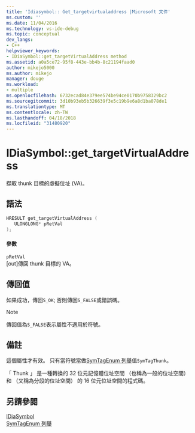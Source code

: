 ```yaml
---
title: 'Idiasymbol:: Get_targetvirtualaddress |Microsoft 文件'
ms.custom: ''
ms.date: 11/04/2016
ms.technology: vs-ide-debug
ms.topic: conceptual
dev_langs:
- C++
helpviewer_keywords:
- IDiaSymbol::get_targetVirtualAddress method
ms.assetid: a0a5ce72-95f8-443e-bb4b-8c21194faad0
author: mikejo5000
ms.author: mikejo
manager: douge
ms.workload:
- multiple
ms.openlocfilehash: 6732ecad84e379ee574be94ce0170b9758329bc2
ms.sourcegitcommit: 3d10b93eb5b326639f3e5c19b9e6a8d1ba078de1
ms.translationtype: MT
ms.contentlocale: zh-TW
ms.lasthandoff: 04/18/2018
ms.locfileid: "31480920"
---
```

# <a name="idiasymbolgettargetvirtualaddress"></a>IDiaSymbol::get_targetVirtualAddress
擷取 thunk 目標的虛擬位址 (VA)。  
  
## <a name="syntax"></a>語法  
  
```C++  
HRESULT get_targetVirtualAddress (   
   ULONGLONG* pRetVal  
);  
```  
  
#### <a name="parameters"></a>參數  
 `pRetVal`  
 [out]傳回 thunk 目標的 VA。  
  
## <a name="return-value"></a>傳回值  
 如果成功，傳回`S_OK`; 否則傳回`S_FALSE`或錯誤碼。  
  
> [!NOTE]
>  傳回值為`S_FALSE`表示屬性不適用於符號。  
  
## <a name="remarks"></a>備註  
 這個屬性才有效。 只有當符號當做[SymTagEnum 列舉](../../debugger/debug-interface-access/symtagenum.md)值`SymTagThunk`。  
  
 「 Thunk 」 是一種轉換的 32 位元記憶體位址空間 （也稱為一般的位址空間） 和 （又稱為分段的位址空間） 的 16 位元位址空間的程式碼。  
  
## <a name="see-also"></a>另請參閱  
 [IDiaSymbol](../../debugger/debug-interface-access/idiasymbol.md)   
 [SymTagEnum 列舉](../../debugger/debug-interface-access/symtagenum.md)